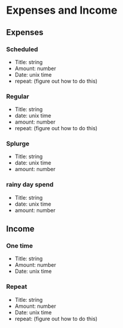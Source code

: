# Expenses and Income

## Expenses
### Scheduled
* Title: string
* Amount: number
* Date: unix time
* repeat: (figure out how to do this)
### Regular
* Title: string
* date: unix time
* amount: number
* repeat: (figure out how to do this)
### Splurge
* Title: string
* date: unix time
* amount: number
### rainy day spend
* Title: string
* date: unix time
* amount: number


## Income
### One time
* Title: string
* Amount: number
* Date: unix time
### Repeat
* Title: string
* Amount: number
* Date: unix time
* repeat: (figure out how to do this)


